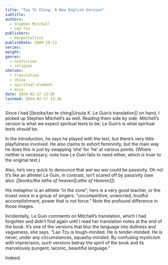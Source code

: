 ```yaml
---
title: "Tao Te Ching: A New English Version"
subtitle: 
authors:
  - Stephen Mitchell
  - Lao Tzu
publishers:
  - HarperCollins
publishDate: 2009-10-13
series: 
weight: 
genres:
  - nonfiction
  - religion
shelves:
  - translation
  - china
  - spiritual-element
  - asia
date: 2024-02-27 13:36
lastmod: 2024-02-27 13:36
---
```

Since I had [[books/tao te ching|Ursula K. Le Guin’s translation]] on hand, I picked up Stephen Mitchell’s as well. Reading them side by side: Mitchell’s version is what we expect spiritual texts to be; Le Guin’s is what spiritual texts _should_ be.

In the introduction, he says he played with the text, but there’s very little playfulness involved. He also claims to exhort femininity, but the main way he does this is just by swapping ‘she’ for ‘he’ at various points. (Where neither is necessary; note how Le Guin fails to need either, which is truer to the original text.)

Also, he’s very quick to denounce that _wei wu wei_ could be passivity. Oh no! It’s like an athlete! Le Guin, in contrast, isn’t scared off by passivity (see also: *[[books/the lathe of heaven|Lathe of Heaven]]*).

His metaphor is an athlete “in the zone”; hers is a very good teacher, or the truest voice in a group of singers: “uncompetitive, unworried, trustful accomplishment, power that is not force.” Note the profound difference in those images.

Incidentally, Le Guin comments on Mitchell’s translation, which I had forgotten and didn’t find again until I read her translation notes at the end of the book. It’s one of the versions that blur the language into dullness and vagueness, she says. “Lao Tzu is tough-minded. He is tender-minded. He is never, under any circumstances, squashy-minded. By confusing mysticism with imprecision, such versions betray the spirit of the book and its marvelously pungent, laconic, beautiful language.”

Indeed.